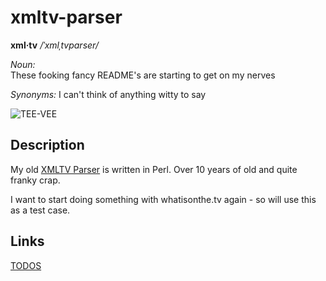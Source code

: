 # xmltv-parser

**xml·tv**  */ˈxmlˌtvparser/*

*Noun:*  
These fooking fancy README's are starting to get on my nerves

*Synonyms:*	
I can't think of anything witty to say

![TEE-VEE](http://f.cl.ly/items/3d0M1Z113y2L2A2r293U/Old-School-TV-television-296019_1544_1500.jpg "TEE-VEE")

## Description

My old [XMLTV Parser](https://github.com/swmcc/TV-Listings) is written in Perl. Over 10 years of old and quite franky crap.

I want to start doing something with whatisonthe.tv again - so will use this as a test case.

## Links

[TODOS](https://github.com/swmcc/xmltvparser/issues)
